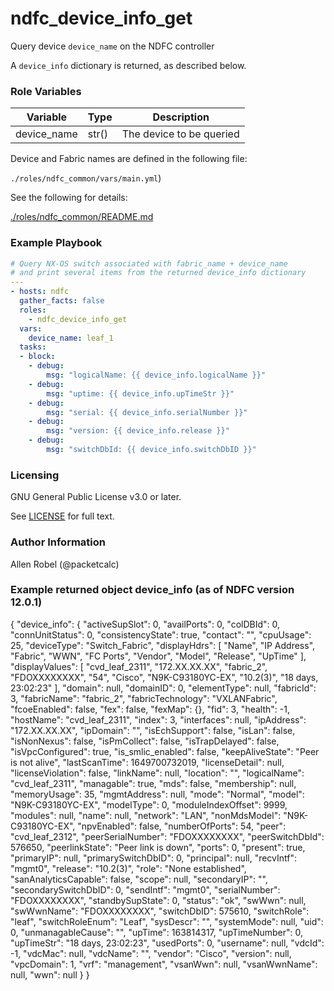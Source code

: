 # ndfc_device_info_get

Query device ``device_name`` on the NDFC controller

A ``device_info`` dictionary is returned, as described below.

### Role Variables

Variable        | Type  | Description
----------------|-------|----------------------------------------
device_name     | str() | The device to be queried

Device and Fabric names are defined in the following file:

``./roles/ndfc_common/vars/main.yml``)

See the following for details:

[./roles/ndfc_common/README.md](https://github.com/allenrobel/ndfc-roles/tree/master/roles/ndfc_common/README.md)

### Example Playbook

```yaml
# Query NX-OS switch associated with fabric_name + device_name
# and print several items from the returned device_info dictionary
---
- hosts: ndfc
  gather_facts: false
  roles:
    - ndfc_device_info_get
  vars:
    device_name: leaf_1
  tasks:
  - block:
    - debug:
        msg: "logicalName: {{ device_info.logicalName }}"
    - debug:
        msg: "uptime: {{ device_info.upTimeStr }}"
    - debug:
        msg: "serial: {{ device_info.serialNumber }}"
    - debug:
        msg: "version: {{ device_info.release }}"
    - debug:
        msg: "switchDbId: {{ device_info.switchDbID }}"
```

### Licensing

GNU General Public License v3.0 or later.

See [LICENSE](https://www.gnu.org/licenses/gpl-3.0.txt) for full text.

### Author Information

Allen Robel (@packetcalc)



### Example returned object device_info (as of NDFC version 12.0.1)

{
    "device_info": {
        "activeSupSlot": 0,
        "availPorts": 0,
        "colDBId": 0,
        "connUnitStatus": 0,
        "consistencyState": true,
        "contact": "",
        "cpuUsage": 25,
        "deviceType": "Switch_Fabric",
        "displayHdrs": [
            "Name",
            "IP Address",
            "Fabric",
            "WWN",
            "FC Ports",
            "Vendor",
            "Model",
            "Release",
            "UpTime"
        ],
        "displayValues": [
            "cvd_leaf_2311",
            "172.XX.XX.XX",
            "fabric_2",
            "FDOXXXXXXXX",
            "54",
            "Cisco",
            "N9K-C93180YC-EX",
            "10.2(3)",
            "18 days, 23:02:23"
        ],
        "domain": null,
        "domainID": 0,
        "elementType": null,
        "fabricId": 3,
        "fabricName": "fabric_2",
        "fabricTechnology": "VXLANFabric",
        "fcoeEnabled": false,
        "fex": false,
        "fexMap": {},
        "fid": 3,
        "health": -1,
        "hostName": "cvd_leaf_2311",
        "index": 3,
        "interfaces": null,
        "ipAddress": "172.XX.XX.XX",
        "ipDomain": "",
        "isEchSupport": false,
        "isLan": false,
        "isNonNexus": false,
        "isPmCollect": false,
        "isTrapDelayed": false,
        "isVpcConfigured": true,
        "is_smlic_enabled": false,
        "keepAliveState": "Peer is not alive",
        "lastScanTime": 1649700732019,
        "licenseDetail": null,
        "licenseViolation": false,
        "linkName": null,
        "location": "",
        "logicalName": "cvd_leaf_2311",
        "managable": true,
        "mds": false,
        "membership": null,
        "memoryUsage": 35,
        "mgmtAddress": null,
        "mode": "Normal",
        "model": "N9K-C93180YC-EX",
        "modelType": 0,
        "moduleIndexOffset": 9999,
        "modules": null,
        "name": null,
        "network": "LAN",
        "nonMdsModel": "N9K-C93180YC-EX",
        "npvEnabled": false,
        "numberOfPorts": 54,
        "peer": "cvd_leaf_2312",
        "peerSerialNumber": "FDOXXXXXXXX",
        "peerSwitchDbId": 576650,
        "peerlinkState": "Peer link is down",
        "ports": 0,
        "present": true,
        "primaryIP": null,
        "primarySwitchDbID": 0,
        "principal": null,
        "recvIntf": "mgmt0",
        "release": "10.2(3)",
        "role": "None established",
        "sanAnalyticsCapable": false,
        "scope": null,
        "secondaryIP": "",
        "secondarySwitchDbID": 0,
        "sendIntf": "mgmt0",
        "serialNumber": "FDOXXXXXXXX",
        "standbySupState": 0,
        "status": "ok",
        "swWwn": null,
        "swWwnName": "FDOXXXXXXXX",
        "switchDbID": 575610,
        "switchRole": "leaf",
        "switchRoleEnum": "Leaf",
        "sysDescr": "",
        "systemMode": null,
        "uid": 0,
        "unmanagableCause": "",
        "upTime": 163814317,
        "upTimeNumber": 0,
        "upTimeStr": "18 days, 23:02:23",
        "usedPorts": 0,
        "username": null,
        "vdcId": -1,
        "vdcMac": null,
        "vdcName": "",
        "vendor": "Cisco",
        "version": null,
        "vpcDomain": 1,
        "vrf": "management",
        "vsanWwn": null,
        "vsanWwnName": null,
        "wwn": null
    }
}
